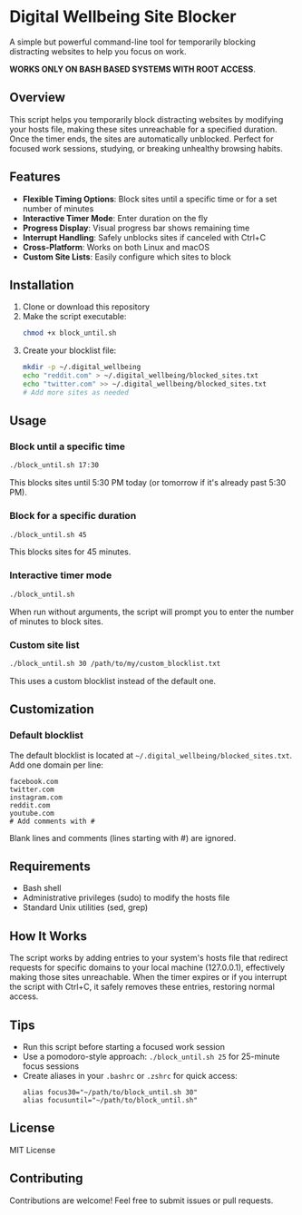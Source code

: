 # Digital Wellbeing Site Blocker

A simple but powerful command-line tool for temporarily blocking distracting websites to help you focus on work.

**WORKS ONLY ON BASH BASED SYSTEMS WITH ROOT ACCESS**.

## Overview

This script helps you temporarily block distracting websites by modifying your hosts file, making these sites unreachable for a specified duration. Once the timer ends, the sites are automatically unblocked. Perfect for focused work sessions, studying, or breaking unhealthy browsing habits.

## Features

- **Flexible Timing Options**: Block sites until a specific time or for a set number of minutes
- **Interactive Timer Mode**: Enter duration on the fly
- **Progress Display**: Visual progress bar shows remaining time
- **Interrupt Handling**: Safely unblocks sites if canceled with Ctrl+C
- **Cross-Platform**: Works on both Linux and macOS
- **Custom Site Lists**: Easily configure which sites to block

## Installation

1. Clone or download this repository
2. Make the script executable:
   ```bash
   chmod +x block_until.sh
   ```
3. Create your blocklist file:
   ```bash
   mkdir -p ~/.digital_wellbeing
   echo "reddit.com" > ~/.digital_wellbeing/blocked_sites.txt
   echo "twitter.com" >> ~/.digital_wellbeing/blocked_sites.txt
   # Add more sites as needed
   ```

## Usage

### Block until a specific time

```bash
./block_until.sh 17:30
```
This blocks sites until 5:30 PM today (or tomorrow if it's already past 5:30 PM).

### Block for a specific duration

```bash
./block_until.sh 45
```
This blocks sites for 45 minutes.

### Interactive timer mode

```bash
./block_until.sh
```
When run without arguments, the script will prompt you to enter the number of minutes to block sites.

### Custom site list

```bash
./block_until.sh 30 /path/to/my/custom_blocklist.txt
```
This uses a custom blocklist instead of the default one.

## Customization

### Default blocklist

The default blocklist is located at `~/.digital_wellbeing/blocked_sites.txt`. Add one domain per line:

```
facebook.com
twitter.com
instagram.com
reddit.com
youtube.com
# Add comments with #
```

Blank lines and comments (lines starting with #) are ignored.

## Requirements

- Bash shell
- Administrative privileges (sudo) to modify the hosts file
- Standard Unix utilities (sed, grep)

## How It Works

The script works by adding entries to your system's hosts file that redirect requests for specific domains to your local machine (127.0.0.1), effectively making those sites unreachable. When the timer expires or if you interrupt the script with Ctrl+C, it safely removes these entries, restoring normal access.

## Tips

- Run this script before starting a focused work session
- Use a pomodoro-style approach: `./block_until.sh 25` for 25-minute focus sessions
- Create aliases in your `.bashrc` or `.zshrc` for quick access:
  ```
  alias focus30="~/path/to/block_until.sh 30"
  alias focusuntil="~/path/to/block_until.sh"
  ```

## License

MIT License

## Contributing

Contributions are welcome! Feel free to submit issues or pull requests.